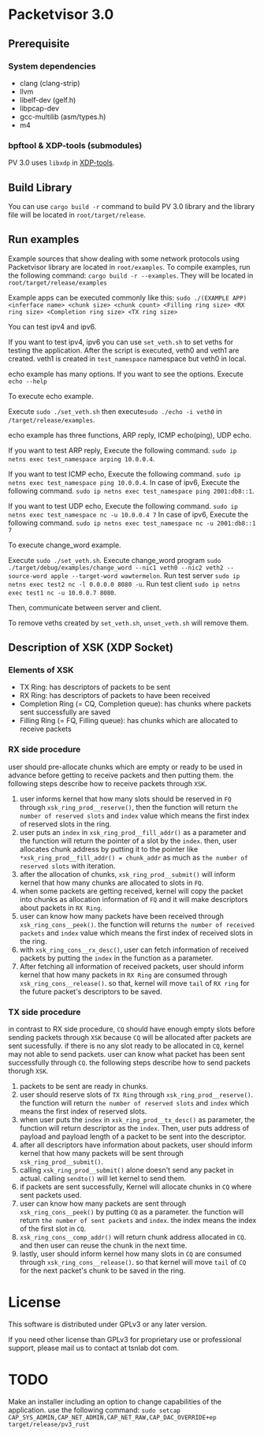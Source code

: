 # Packetvisor 3.0

## Prerequisite

### System dependencies

- clang (clang-strip)
- llvm
- libelf-dev (gelf.h)
- libpcap-dev
- gcc-multilib (asm/types.h)
- m4

### bpftool & XDP-tools (submodules)
PV 3.0 uses `libxdp` in [XDP-tools][].

[XDP-tools]: https://github.com/xdp-project/xdp-tools

## Build Library
You can use `cargo build -r` command to build PV 3.0 library and the library file will be located in `root/target/release`.

## Run examples
Example sources that show dealing with some network protocols using Packetvisor library are located in `root/examples`.
To compile examples, run the following command: `cargo build -r --examples`.
They will be located in `root/target/release/examples`

Example apps can be executed commonly like this: `sudo ./(EXAMPLE APP) <inferface name> <chunk size> <chunk count> <Filling ring size> <RX ring size> <Completion ring size> <TX ring size>`

You can test ipv4 and ipv6.

If you want to test ipv4, ipv6 you can use `set_veth.sh` to set veths for testing the application.
After the script is executed, veth0 and veth1 are created.
veth1 is created in `test_namespace` namespace but veth0 in local.

echo example has many options. If you want to see the options.
Execute `echo --help`

To execute echo example.

Execute `sudo ./set_veth.sh` then execute`sudo ./echo -i veth0` in `/target/release/examples`.

echo example has three functions, ARP reply, ICMP echo(ping), UDP echo.

If you want to test ARP reply, Execute the following command.
`sudo ip netns exec test_namespace arping 10.0.0.4`.

If you want to test ICMP echo, Execute the following command.
`sudo ip netns exec test_namespace ping 10.0.0.4`.
In case of ipv6, Execute the following command.
`sudo ip netns exec test_namespace ping 2001:db8::1`.


If you want to test UDP echo, Execute the following command.
`sudo ip netns exec test_namespace nc -u 10.0.0.4 7`
In case of ipv6, Execute the following command.
`sudo ip netns exec test_namespace nc -u 2001:db8::1 7`

To execute change_word example.

Execute `sudo ./set_veth.sh`.
Execute change_word program `sudo ./target/debug/examples/change_word --nic1 veth0 --nic2 veth2 --source-word apple --target-word wawtermelon`.
Run test server `sudo ip netns exec test2 nc -l 0.0.0.0 8080 -u`.
Run test client `sudo ip netns exec test1 nc -u 10.0.0.7 8080`.

Then, communicate between server and client.

To remove veths created by `set_veth.sh`, `unset_veth.sh` will remove them.

## Description of XSK (XDP Socket)

### Elements of XSK
- TX Ring: has descriptors of packets to be sent
- RX Ring: has descriptors of packets to have been received
- Completion Ring (= CQ, Completion queue): has chunks where packets sent successfully are saved
- Filling Ring (= FQ, Filling queue): has chunks which are allocated to receive packets

### RX side procedure
user should pre-allocate chunks which are empty or ready to be used in advance before getting to receive packets and then putting them. the following steps describe how to receive packets through `XSK`.

1. user informs kernel that how many slots should be reserved in `FQ` through `xsk_ring_prod__reserve()`, then the function will return `the number of reserved slots` and `index` value which means the first index of reserved slots in the ring.
2. user puts an `index` in `xsk_ring_prod__fill_addr()` as a parameter and the function will return the pointer of a slot by the `index`. then, user allocates chunk address by putting it to the pointer like `*xsk_ring_prod__fill_addr() = chunk_addr` as much as `the number of reserved slots` with iteration.
3. after the allocation of chunks, `xsk_ring_prod__submit()` will inform kernel that how many chunks are allocated to slots in `FQ`.
4. when some packets are getting received, kernel will copy the packet into chunks as allocation information of `FQ` and it will make descriptors about packets in `RX Ring`.
5. user can know how many packets have been received through `xsk_ring_cons__peek()`. the function will returns `the number of received packets` and `index` value which means the first index of received slots in the ring.
6. with `xsk_ring_cons__rx_desc()`, user can fetch information of received packets by putting the `index` in the function as a parameter.
7. After fetching all information of received packets, user should inform kernel that how many packets in `RX Ring` are consumed through `xsk_ring_cons__release()`. so that, kernel will move `tail` of `RX ring` for the future packet's descriptors to be saved.

### TX side procedure
in contrast to RX side procedure, `CQ` should have enough empty slots before sending packets through `XSK` because `CQ` will be allocated after packets are sent sucessfully. if there is no any slot ready to be allocated in `CQ`, kernel may not able to send packets. user can know what packet has been sent successfully through `CQ`. the following steps describe how to send packets thorugh `XSK`.

1. packets to be sent are ready in chunks.
2. user should reserve slots of `TX Ring` through `xsk_ring_prod__reserve()`. the function will return `the number of reserved slots` and `index` which means the first index of reserved slots.
3. when user puts the `index` in `xsk_ring_prod__tx_desc()` as parameter, the function will return descriptor as the `index`. Then, user puts address of payload and payload length of a packet to be sent into the descriptor.
4. after all descriptors have information about packets, user should inform kernel that how many packets will be sent through `xsk_ring_prod__submit()`.
5. calling `xsk_ring_prod__submit()` alone doesn't send any packet in actual. calling `sendto()` will let kernel to send them.
6. if packets are sent successfully, Kernel will allocate chunks in `CQ` where sent packets used.
7. user can know how many packets are sent through `xsk_ring_cons__peek()` by putting `CQ` as a parameter. the function will return `the number of sent packets` and `index`. the index means the index of the first slot in `CQ`.
8. `xsk_ring_cons__comp_addr()` will return chunk address allocated in `CQ`. and then user can reuse the chunk in the next time.
9. lastly, user should inform kernel how many slots in `CQ` are consumed through `xsk_ring_cons__release()`. so that kernel will move `tail` of `CQ` for the next packet's chunk to be saved in the ring.

# License
This software is distributed under GPLv3 or any later version.

If you need other license than GPLv3 for proprietary use or professional support, please mail us to contact at tsnlab dot com.

# TODO
Make an installer including an option to change capabilities of the application.
use the following command: `sudo setcap CAP_SYS_ADMIN,CAP_NET_ADMIN,CAP_NET_RAW,CAP_DAC_OVERRIDE+ep target/release/pv3_rust`
